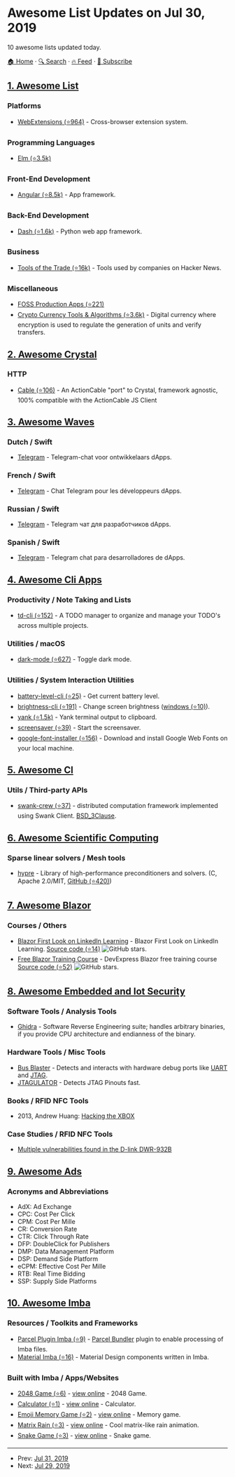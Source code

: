 # Awesome List Updates on Jul 30, 2019

10 awesome lists updated today.

[🏠 Home](/README.md) · [🔍 Search](https://www.trackawesomelist.com/search/) · [🔥 Feed](https://www.trackawesomelist.com/rss.xml) · [📮 Subscribe](https://trackawesomelist.us17.list-manage.com/subscribe?u=d2f0117aa829c83a63ec63c2f&id=36a103854c)



## [1. Awesome List](/content/sindresorhus/awesome/README.md)

### Platforms

*   [WebExtensions (⭐964)](https://github.com/fregante/Awesome-WebExtensions#readme) - Cross-browser extension system.

### Programming Languages

*   [Elm (⭐3.5k)](https://github.com/sporto/awesome-elm#readme)

### Front-End Development

*   [Angular (⭐8.5k)](https://github.com/PatrickJS/awesome-angular#readme) - App framework.

### Back-End Development

*   [Dash (⭐1.6k)](https://github.com/ucg8j/awesome-dash#readme) - Python web app framework.

### Business

*   [Tools of the Trade (⭐16k)](https://github.com/cjbarber/ToolsOfTheTrade#readme) - Tools used by companies on Hacker News.

### Miscellaneous

*   [FOSS Production Apps (⭐221)](https://github.com/DataDaoDe/awesome-foss-apps#readme)
*   [Crypto Currency Tools & Algorithms (⭐3.6k)](https://github.com/Zheaoli/awesome-coins#readme) - Digital currency where encryption is used to regulate the generation of units and verify transfers.

## [2. Awesome Crystal](/content/veelenga/awesome-crystal/README.md)

### HTTP

*   [Cable (⭐106)](https://github.com/cable-cr/cable) - An ActionCable "port" to Crystal, framework agnostic, 100% compatible with the ActionCable JS Client

## [3. Awesome Waves](/content/msmolyakov/awesome-waves/README.md)

### Dutch / Swift

*   [Telegram](https://t.me/wavesdappsnl) - Telegram-chat voor ontwikkelaars dApps.

### French / Swift

*   [Telegram](https://t.me/wavesdappsFR) - Chat Telegram pour les développeurs dApps.

### Russian / Swift

*   [Telegram](https://t.me/tradisys_russia) - Telegram чат для разработчиков dApps.

### Spanish / Swift

*   [Telegram](https://t.me/wavesdappsES) - Telegram chat para desarrolladores de dApps.

## [4. Awesome Cli Apps](/content/agarrharr/awesome-cli-apps/README.md)

### Productivity / Note Taking and Lists

*   [td-cli (⭐152)](https://github.com/darrikonn/td-cli) - A TODO manager to organize and manage your TODO's across multiple projects.

### Utilities / macOS

*   [dark-mode (⭐627)](https://github.com/sindresorhus/dark-mode) - Toggle dark mode.

### Utilities / System Interaction Utilities

*   [battery-level-cli (⭐25)](https://github.com/gillstrom/battery-level-cli) - Get current battery level.
*   [brightness-cli (⭐191)](https://github.com/kevva/brightness-cli) - Change screen brightness ([windows (⭐10)](https://github.com/sondreb/win-brightness)).
*   [yank (⭐1.5k)](https://github.com/mptre/yank) - Yank terminal output to clipboard.
*   [screensaver (⭐39)](https://github.com/gillstrom/screensaver) - Start the screensaver.
*   [google-font-installer (⭐156)](https://github.com/lordgiotto/google-font-installer) - Download and install Google Web Fonts on your local machine.

## [5. Awesome Cl](/content/CodyReichert/awesome-cl/README.md)

### Utils / Third-party APIs

*   [swank-crew (⭐37)](https://github.com/brown/swank-crew) - distributed computation framework implemented using Swank Client. [BSD\_3Clause](https://directory.fsf.org/wiki/License:BSD_3Clause).

## [6. Awesome Scientific Computing](/content/nschloe/awesome-scientific-computing/README.md)

### Sparse linear solvers / Mesh tools

*   [hypre](https://computing.llnl.gov/projects/hypre-scalable-linear-solvers-multigrid-methods) - Library of high-performance preconditioners and solvers.
    (C, Apache 2.0/MIT, [GitHub (⭐420)](https://github.com/hypre-space/hypre))

## [7. Awesome Blazor](/content/AdrienTorris/awesome-blazor/README.md)

### Courses / Others

*   [Blazor First Look on LinkedIn Learning](https://www.linkedin.com/learning/blazor-first-look) - Blazor First Look on LinkedIn Learning. [Source code (⭐14)](https://github.com/Dedac/Beam) ![GitHub stars](https://img.shields.io/github/stars/Dedac/Beam?style=flat-square\&cacheSeconds=604800).
*   [Free Blazor Training Course](https://www.devexpress.com/support/training/blazor/) - DevExpress Blazor free training course [Source code (⭐52)](https://github.com/DevExpress/blazor-training-samples) ![GitHub stars](https://img.shields.io/github/stars/DevExpress/blazor-training-samples?style=flat-square\&cacheSeconds=604800).

## [8. Awesome Embedded and Iot Security](/content/fkie-cad/awesome-embedded-and-iot-security/README.md)

### Software Tools / Analysis Tools

*   [Ghidra](https://ghidra-sre.org/) - Software Reverse Engineering suite; handles arbitrary binaries, if you provide CPU architecture and endianness of the binary.

### Hardware Tools / Misc Tools

*   [Bus Blaster](http://dangerousprototypes.com/docs/Bus_Blaster) - Detects and interacts with hardware debug ports like [UART](https://en.wikipedia.org/wiki/Universal_asynchronous_receiver-transmitter) and [JTAG](https://en.wikipedia.org/wiki/JTAG).
*   [JTAGULATOR](http://www.grandideastudio.com/jtagulator/) - Detects JTAG Pinouts fast.

### Books / RFID NFC Tools

*   2013, Andrew Huang: [Hacking the XBOX](https://nostarch.com/xboxfree)

### Case Studies / RFID NFC Tools

*   [Multiple vulnerabilities found in the D-link DWR-932B](https://pierrekim.github.io/blog/2016-09-28-dlink-dwr-932b-lte-routers-vulnerabilities.html)

## [9. Awesome Ads](/content/cenoura/awesome-ads/README.md)

### Acronyms and Abbreviations

*   AdX: Ad Exchange
*   CPC: Cost Per Click
*   CPM: Cost Per Mille
*   CR: Conversion Rate
*   CTR: Click Through Rate
*   DFP: DoubleClick for Publishers
*   DMP: Data Management Platform
*   DSP: Demand Side Platform
*   eCPM: Effective Cost Per Mille
*   RTB: Real Time Bidding
*   SSP: Supply Side Platforms

## [10. Awesome Imba](/content/koolamusic/awesome-imba/README.md)

### Resources / Toolkits and Frameworks

*   [Parcel Plugin Imba (⭐9)](https://github.com/imba/parcel-plugin-imba) - [Parcel Bundler](https://parceljs.org/) plugin to enable
    processing of Imba files.
*   [Material Imba (⭐16)](https://github.com/nathanjohnson320/material-imba) - Material Design components written in Imba.

### Built with Imba / Apps/Websites

*   [2048 Game (⭐6)](https://github.com/taw/imba-2048) - [view online](https://taw.github.io/imba-2048) - 2048 Game.
*   [Calculator (⭐1)](https://github.com/taw/imba-calculator) - [view online](https://taw.github.io/imba-calculator)  - Calculator.
*   [Emoji Memory Game (⭐2)](https://github.com/taw/imba-emoji-memory) - [view online](https://taw.github.io/imba-emoji-memory) - Memory game.
*   [Matrix Rain (⭐3)](https://github.com/taw/imba-matrix-rain) - [view online](https://taw.github.io/imba-matrix-rain) - Cool matrix-like rain animation.
*   [Snake Game (⭐3)](https://github.com/taw/imba-snake) - [view online](https://taw.github.io/imba-snake) - Snake game.

---

- Prev: [Jul 31, 2019](/content/2019/07/31/README.md)
- Next: [Jul 29, 2019](/content/2019/07/29/README.md)